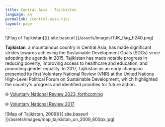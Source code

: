 ```yaml
---
title: Central Asia - Tajikistan
language: en
permalink: /central-asia-tjk/
layout: page
---
```

![Flag of Tajikistan]({{ site.baseurl }}/assets/images/TJK_flag_h240.png) 

**Tajikistan**, a mountainous country in Central Asia, has made significant strides towards achieving the Sustainable Development Goals (SDGs) since adopting the agenda in 2015. Tajikistan has made notable progress in reducing poverty, improving access to healthcare and education, and promoting gender equality. In 2017, Tajikistan as an early champion presented its first Voluntary National Review (VNR) at the United Nations High-Level Political Forum on Sustainable Development, which highlighted the country's progress and identified priorities for future action. 

🌐 [Voluntary National Review 2023, forthcoming](https://hlpf.un.org/countries/tajikistan/voluntary-national-reviews-2023)

🌐 [Voluntary National Review 2017](https://hlpf.un.org/countries/tajikistan/voluntary-national-review-2017)


![Map of Tajikistan, 2009]({{ site.baseurl }}/assets/images/map_tajikistan_un_2009_800px.jpg)
